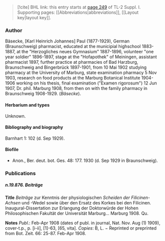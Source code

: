 > [!cite] BHL link: this entry starts at [page 249](https://www.biodiversitylibrary.org/item/103858#page/261/mode/1up) of TL-2 Suppl. I.
> Supporting pages: [[Abbreviations|abbreviations]], [[Layout key|layout key]].

### Author

Bäsecke, \[Karl Heinrich Johannes\] Paul (1877-1929), German (Braunschweig) pharmacist, educated at the municipial highschool 1883-1887, at the "Herzogliches neues Gymnasium" 1887-1896, volunteer "one year soldier" 1896-1897, stage at the "Hofapothek" of Meiningen, assistant pharmacist 1897, further practice at pharmacies of Bad Harzburg, Braunschweig and Bingerbrück 1897-1901, from 10 Mai 1902 studying pharmacy at the University of Marburg, state examination pharmacy 5 Nov 1903, research on food products at the Marburg Botanical Institute 1904-1906 working on his thesis, final examination ("Examen rigorosum") 12 Jun 1907, Dr. phil. Marburg 1908, from then on with the family pharmacy in Braunschweig 1908-1929. (*Bäsecke*).

#### Herbarium and types

Unknown.

#### Bibliography and biography

Barnhart 1: 102 (d. Sep 1929).

#### Biofile

- Anon., Ber. deut. bot. Ges. 48: 177. 1930 (d. Sep 1929 in Braunschweig).

### Publications

##### n.19.876. Beiträge

**Title**
*Beiträge* zur Kenntnis der physiologischen *Scheiden der Filicinen-Achsen* und -Wedel sowie über den Ersatz des Korkes bei den Filicinen. Inaugural-Dissertation zur Erlangung der Doktorwürde der Hohen Philosophischen Fakultät der Universität Marburg... Marburg 1908. Qu.

**Notes**
*Publ*.: Feb-Apr 1908 (dates of publ. in journal, Nat. Nov. Aug (1) 1909), cover-t.p., p. \[i-ii\], \[1\]-63, \[65, vita\]. *Copies*: B, L. − Reprinted or preprinted from Bot. Zeit. 66: 25-87. Feb-Apr 1908.

